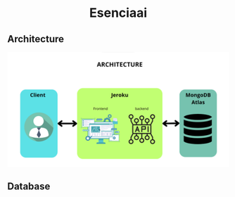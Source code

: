 <h1 align="center"> Esenciaai </h1>

<h2>Architecture</h2>
<p align="center"><img src="img\esencia_architecture.png" width=800 height="auto"></p>

<h2>Database</h2>

